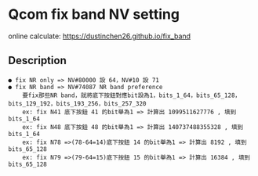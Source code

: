 # Qcom fix band NV setting
online calculate: https://dustinchen26.github.io/fix_band

## Description
```
● fix NR only => NV#80000 設 64，NV#10 設 71
● fix NR band => NV#74087 NR band preference
    要fix那些NR band，就將底下按鈕對應bit設為1，bits_1_64，bits_65_128，bits_129_192，bits_193_256，bits_257_320
    ex: fix N41 底下按鈕 41 的bit舉為1 => 計算出 1099511627776 , 填到 bits_1_64
    ex: fix N48 底下按鈕 48 的bit舉為1 => 計算出 140737488355328 , 填到 bits_1_64
    ex: fix N78 =>(78-64=14)底下按鈕 14 的bit舉為1 => 計算出 8192 , 填到 bits_65_128
    ex: fix N79 =>(79-64=15)底下按鈕 15 的bit舉為1 => 計算出 16384 , 填到 bits_65_128
```